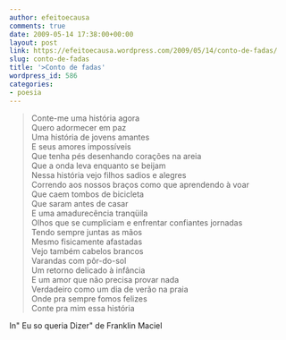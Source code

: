 ```yaml
---
author: efeitoecausa
comments: true
date: 2009-05-14 17:38:00+00:00
layout: post
link: https://efeitoecausa.wordpress.com/2009/05/14/conto-de-fadas/
slug: conto-de-fadas
title: '>Conto de fadas'
wordpress_id: 586
categories:
- poesia
---
```


>Conte-me uma história agora  
Quero adormecer em paz  
Uma história de jovens amantes  
E seus amores impossíveis  
Que tenha pés desenhando corações na areia  
Que a onda leva enquanto se beijam  
Nessa história vejo filhos sadios e alegres  
Correndo aos nossos braços como que aprendendo à voar  
Que caem tombos de bicicleta  
Que saram antes de casar  
E uma amadurecência tranqüila  
Olhos que se cumpliciam e enfrentar confiantes jornadas  
Tendo sempre juntas as mãos  
Mesmo fisicamente afastadas  
Vejo também cabelos brancos  
Varandas com pôr-do-sol  
Um retorno delicado à infância  
E um amor que não precisa provar nada  
Verdadeiro como um dia de verão na praia  
Onde pra sempre fomos felizes  
Conte pra mim essa história  
  
In" Eu so queria Dizer" de Franklin Maciel
